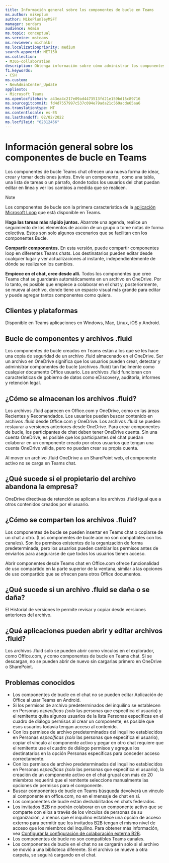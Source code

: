 ```yaml
---
title: Información general sobre los componentes de bucle en Teams
ms.author: mikeplum
author: MikePlumleyMSFT
manager: serdars
audience: Admin
ms.topic: conceptual
ms.service: msteams
ms.reviewer: michalbr
ms.localizationpriority: medium
search.appverid: MET150
ms.collection:
- M365-collaboration
description: Obtenga información sobre cómo administrar los componentes de bucle en Teams.
f1.keywords:
- CSH
ms.custom:
- NewAdminCenter_Update
appliesto:
- Microsoft Teams
ms.openlocfilehash: a43ea4c217e09ad4473513fd21e159bd15c89716
ms.sourcegitcommit: fd4d7557997c537c094e79ada21c569acde65aa6
ms.translationtype: MT
ms.contentlocale: es-ES
ms.lasthandoff: 02/02/2022
ms.locfileid: "62312456"
---
```

# <a name="overview-of-loop-components-in-teams"></a>Información general sobre los componentes de bucle en Teams

Los componentes de bucle Teams chat ofrecen una nueva forma de idear, crear y tomar decisiones juntos. Envíe un componente , como una tabla, una lista de tareas o un párrafo, donde todos los usuarios del chat puedan editar en línea y ver los cambios a medida que se realicen. 

> [!Note]
> Los componentes de bucle son la primera característica de la [aplicación Microsoft Loop](https://www.microsoft.com/en-us/microsoft-loop) que está disponible en Teams. 

**Haga las tareas más rápido juntos.** Abarrote una agenda, realice un seguimiento de los elementos de acción de un grupo o tome notas de forma colectiva. Estos son solo algunos escenarios que se facilitan con los componentes Bucle.

**Compartir componentes.** En esta versión, puede compartir componentes loop en diferentes Teams chats. Los destinatarios pueden editar desde cualquier lugar y ver actualizaciones al instante, independientemente de dónde se realizaron los cambios.

**Empiece en el chat, cree desde allí.** Todos los componentes que cree Teams chat se guardarán automáticamente en un archivo en OneDrive. Por lo tanto, es posible que empiece a colaborar en el chat y, posteriormente, se mueva al archivo, donde tiene un espacio visual más grande para editar y puede agregar tantos componentes como quiera.

## <a name="clients-and-platforms"></a>Clientes y plataformas

Disponible en Teams aplicaciones en Windows, Mac, Linux, iOS y Android.

## <a name="loop-components-and-fluid-files"></a>Bucle de componentes y archivos .fluid

Los componentes de bucle creados en Teams están a los que se les hace una copia de seguridad de un archivo .fluid almacenado en el OneDrive. Ser un archivo en OneDrive significa que los usuarios pueden crear, detectar y administrar componentes de bucle (archivos .fluid) tan fácilmente como cualquier documento Office usuario. Los archivos .fluid funcionan con características de gobierno de datos como eDiscovery, auditoría, informes y retención legal.

## <a name="how-are-fluid--files-stored"></a>¿Cómo se almacenan los archivos .fluid?

Los archivos .fluid aparecen en Office.com y OneDrive, como en las áreas Recientes y Recomendados. Los usuarios pueden buscar contenido en archivos .fluid desde Office.com y OneDrive. Los archivos .fluid se pueden restaurar a versiones anteriores desde OneDrive. Para crear componentes de bucle, los participantes de chat deben tener OneDrive cuenta. Sin una cuenta OneDrive, es posible que los participantes del chat puedan colaborar en un componente creado por otros usuarios que tengan una cuenta OneDrive válida, pero no puedan crear su propia cuenta. 

Al mover un archivo .fluid OneDrive a un SharePoint web, el componente activo no se carga en Teams chat.

## <a name="what-happens-if-the-owner-of-the-file-leaves-the-company"></a>¿Qué sucede si el propietario del archivo abandona la empresa?

OneDrive directivas de retención se aplican a los archivos .fluid igual que a otros contenidos creados por el usuario.

## <a name="how-are-fluid-files-shared"></a>¿Cómo se comparten los archivos .fluid?

Los componentes de bucle se pueden insertar en Teams chat o copiarse de un chat a otro. (Los componentes de bucle aún no son compatibles con los canales). Son los permisos existentes de la organización de forma predeterminada, pero los usuarios pueden cambiar los permisos antes de enviarlos para asegurarse de que todos los usuarios tienen acceso.

Abrir componentes desde Teams chat en Office.com ofrece funcionalidad de uso compartido en la parte superior de la ventana, similar a las opciones de uso compartido que se ofrecen para otros Office documentos.

## <a name="what-if-a-fluid-file-becomes-corrupted-or-damaged"></a>¿Qué sucede si un archivo .fluid se daña o se daña?

El Historial de versiones le permite revisar y copiar desde versiones anteriores del archivo.

## <a name="what-apps-can-open-and-edit-fluid-files"></a>¿Qué aplicaciones pueden abrir y editar archivos .fluid?

Los archivos .fluid solo se pueden abrir como vínculos en el explorador, como Office.com, y como componentes de bucle en Teams chat. Si se descargan, no se pueden abrir de nuevo sin cargarlas primero en OneDrive o SharePoint.

## <a name="known-issues"></a>Problemas conocidos

- Los componentes de bucle en el chat no se pueden editar Aplicación de Office al usar Teams en Android.
- Si los permisos de archivo predeterminados del inquilino se establecen en Personas *específicas (solo* las personas que especifica el usuario) y el remitente quita algunos usuarios de  la lista Personas específicas en el cuadro de diálogo permisos al crear un componente, es posible que esos usuarios todavía tengan acceso al contenido.
- Con los permisos de archivo predeterminados del inquilino establecidos en Personas *específicas (solo* las personas que especifica el usuario), copiar el vínculo al componente activo y pegar en otro chat requiere que el remitente use el cuadro de diálogo permisos y agregue los destinatarios en la opción Personas específicas para conceder acceso correctamente.
- Con los permisos de archivo predeterminados del inquilino establecidos en Personas *específicas (solo* las personas que especifica el usuario), la creación de un componente activo en el chat grupal con más de 20 miembros requerirá que el remitente seleccione manualmente las opciones de permisos para el componente.
- Buscar componentes de bucle en Teams búsqueda devolverá un vínculo al componente en office.com, no en el mensaje de chat en sí.
- Los componentes de bucle están deshabilitados en chats federados.
- Los invitados B2B no podrán colaborar en un componente activo que se comparte con ellos a través  de los vínculos de personas de su organización, a menos que el inquilino establece una opción de acceso externo para permitir que los invitados B2B tengan el mismo nivel de acceso que los miembros del inquilino. Para obtener más información, vea [Configurar la configuración de colaboración externa B2B](/azure/active-directory/external-identities/delegate-invitations#configure-b2b-external-collaboration-settings).
- Los componentes de bucle no son compatibles Teams canales.
- Los componentes de bucle en el chat no se cargarán solo si el archivo se movió a una biblioteca diferente. Si el archivo se mueve a otra carpeta, se seguirá cargando en el chat.
